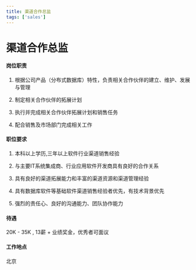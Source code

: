 ```yaml
---
title: 渠道合作总监
tags: ['sales']
---
```


# 渠道合作总监

#### 岗位职责

1. 根据公司产品（分布式数据库）特性，负责相关合作伙伴的建立、维护、发展与管理

2. 制定相关合作伙伴的拓展计划

3. 执行并完成相关合作伙伴拓展计划和销售任务

4. 配合销售及市场部门完成相关工作

#### 职位要求

1. 本科以上学历,三年以上软件行业渠道销售经验

2. 与主要IT系统集成商、行业应用软件开发商具有良好的合作关系

3. 具有良好的渠道拓展能力和丰富的渠道资源和渠道管理经验

4. 具有数据库软件等基础软件渠道销售经验者优先，有技术背景优先

5. 强烈的责任心、良好的沟通能力、团队协作能力

#### 待遇
20K - 35K , 13薪 + 业绩奖金，优秀者可面议


#### 工作地点

北京
